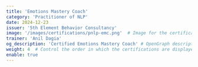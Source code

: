 ```yaml
---
title: 'Emotions Mastery Coach'
category: 'Practitioner of NLP'
date: 2024-12-23
issuer: '5th Element Behavior Consultancy'
image: '/images/certifications/pnlp-emc.png'  # Image for the certification
trainer: 'Anil Dagia'
og_description: 'Certified Emotions Mastery Coach' # OpenGraph description for this page
weight: 4  # Control the order in which the certifications are displayed
enable: true
---
```

